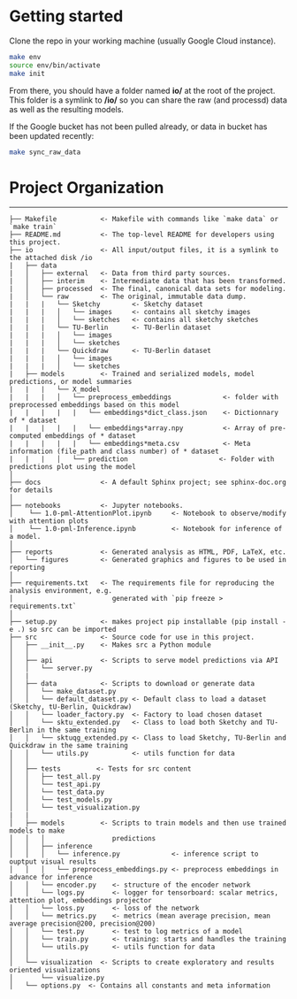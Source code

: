 # Getting started
Clone the repo in your working machine (usually Google Cloud instance).


```bash
make env
source env/bin/activate
make init
```
From there, you should have a folder named **io/** at the root of the project. This folder is a symlink to **/io/** so you can share the raw (and processd) data as well as the resulting models.


If the Google bucket has not been pulled already, or data in bucket has been updated recently:

```bash
make sync_raw_data
```


# Project Organization
------------

    ├── Makefile           <- Makefile with commands like `make data` or `make train`
    ├── README.md          <- The top-level README for developers using this project.
    ├── io                 <- All input/output files, it is a symlink to the attached disk /io
    |   ├── data
    |   │   ├── external   <- Data from third party sources.
    |   │   ├── interim    <- Intermediate data that has been transformed.
    |   │   ├── processed  <- The final, canonical data sets for modeling.
    |   │   └── raw        <- The original, immutable data dump.
    |   |   |   └── Sketchy        <- Sketchy dataset
    |   |   |   │   └── images     <- contains all sketchy images
    |   |   |   │   └── sketches   <- contains all sketchy sketches
    |   |   |   └── TU-Berlin      <- TU-Berlin dataset
    |   |   |   │   └── images       
    |   |   |   │   └── sketches 
    |   |   |   └── Quickdraw      <- TU-Berlin dataset
    |   |   |   │   └── images       
    |   |   |   │   └── sketches 
    |   ├── models         <- Trained and serialized models, model predictions, or model summaries
    |   |   |   └── X_model
    |   |   |   │   └── preprocess_embeddings             <- folder with preprocessed embeddings based on this model
    |   |   |   |   |   └── embeddings*dict_class.json    <- Dictionnary of * dataset 
    |   |   |   |   |   └── embeddings*array.npy          <- Array of pre-computed embeddings of * dataset
    |   |   |   |   |   └── embeddings*meta.csv           <- Meta information (file_path and class number) of * dataset
    |   |   |   │   └── prediction                       <- Folder with predictions plot using the model
    │
    ├── docs               <- A default Sphinx project; see sphinx-doc.org for details
    │
    ├── notebooks          <- Jupyter notebooks. 
    │    └── 1.0-pml-AttentionPlot.ipynb     <- Notebook to observe/modify with attention plots
    │    └── 1.0-pml-Inference.ipynb         <- Notebook for inference of a model.
    │
    ├── reports            <- Generated analysis as HTML, PDF, LaTeX, etc.
    │   └── figures        <- Generated graphics and figures to be used in reporting
    │
    ├── requirements.txt   <- The requirements file for reproducing the analysis environment, e.g.
    │                         generated with `pip freeze > requirements.txt`
    │
    ├── setup.py           <- makes project pip installable (pip install -e .) so src can be imported
    ├── src                <- Source code for use in this project.
    │   ├── __init__.py    <- Makes src a Python module
    │   │
    │   ├── api            <- Scripts to serve model predictions via API
    │   │   └── server.py
    │   |
    │   ├── data           <- Scripts to download or generate data
    │   │   └── make_dataset.py
    │   │   └── default_dataset.py <- Default class to load a dataset (Sketchy, tU-Berlin, Quickdraw)
    │   │   └── loader_factory.py  <- Factory to load chosen dataset
    │   │   └── sktu_extended.py   <- Class to load both Sketchy and TU-Berlin in the same training
    │   │   └── sktuqg_extended.py <- Class to load Sketchy, TU-Berlin and Quickdraw in the same training
    │   │   └── utils.py           <- utils function for data
    │   │
    │   ├── tests         <- Tests for src content
    │   │   ├── test_all.py
    │   │   └── test_api.py
    │   │   └── test_data.py
    │   │   └── test_models.py
    │   │   └── test_visualization.py
    |   |
    │   ├── models         <- Scripts to train models and then use trained models to make
    │   │   │                 predictions
    │   │   ├── inference
    │   │   │   └── inference.py             <- inference script to ouptput visual results
    │   │   │   └── preprocess_embeddings.py <- preprocess embeddings in advance for inference
    │   │   └── encoder.py    <- structure of the encoder network
    │   │   └── logs.py       <- logger for tensorboard: scalar metrics, attention plot, embeddings projector
    │   │   └── loss.py       <- loss of the network
    │   │   └── metrics.py    <- metrics (mean average precision, mean average precision@200, precision@200)
    │   │   └── test.py       <- test to log metrics of a model
    │   │   └── train.py      <- training: starts and handles the training
    │   │   └── utils.py      <- utils function for data
    │   │
    │   └── visualization  <- Scripts to create exploratory and results oriented visualizations
    │       └── visualize.py
    │   └── options.py  <- Contains all constants and meta information
